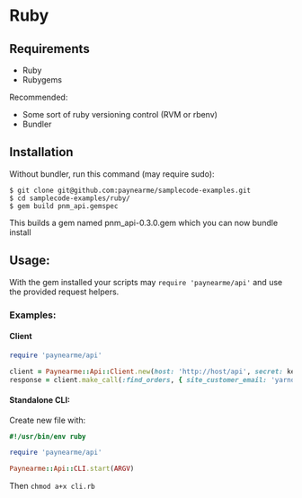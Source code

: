 # Ruby

## Requirements

- Ruby
- Rubygems

Recommended:
- Some sort of ruby versioning control (RVM or rbenv)
- Bundler

## Installation

Without bundler, run this command (may require sudo):

    $ git clone git@github.com:paynearme/samplecode-examples.git
    $ cd samplecode-examples/ruby/
    $ gem build pnm_api.gemspec

This builds a gem named pnm_api-0.3.0.gem which you can now bundle install

## Usage:

With the gem installed your scripts may `require 'paynearme/api'` and use the provided request helpers.

### Examples:

#### Client

```ruby
require 'paynearme/api'

client = Paynearme::Api::Client.new(host: 'http://host/api', secret: key2.last, site_identifier: key2.first, version: '2.0')
response = client.make_call(:find_orders, { site_customer_email: 'yarnosh@gmail.com' })
```

#### Standalone CLI:

Create new file with:

```ruby
#!/usr/bin/env ruby

require 'paynearme/api'

Paynearme::Api::CLI.start(ARGV)
```

Then `chmod a+x cli.rb`
